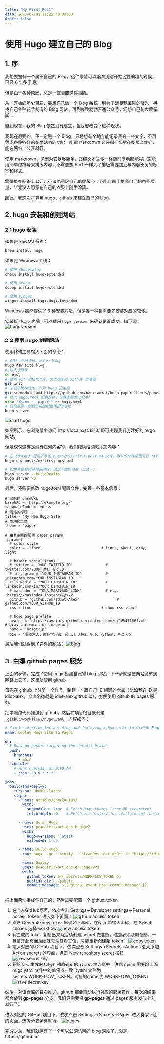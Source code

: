 ```yaml
---
title: "My First Post"
date: 2023-07-01T11:25:40+08:00
draft: false
---
```


# 使用 Hugo 建立自己的 Blog 

## 1. 序
我想要拥有一个属于自己的 Blog，这件事情可以追溯到刚开始接触编程的时候，已经 6 年多了吧。

但是由于各种原因，总是一直搁置这件事情。

从一开始的年少轻狂，妄想自己做一个 Blog 系统；到为了满足我挑剔的眼光，寻找自己各种花里胡哨的 Blog 网站；再到兴致勃勃开通公众号，幻想自己能大展拳脚.....

直到现在，我的 Blog 依然没有建立，但我想改变下这种现状。

我现在想要的，不一定是一个 Blog，只是想有个地方能记录我的一些文字，不再苛求各种各样的花里胡哨的功能，能把 markdown 文件原样显示在网页上就好，能在网络上公开就行。

使用 markdown，是因为它足够简单，跟纯文本文件一样随时随地都能写，又能用简单的符号来排版内容，不需要想 html 一样为了排版需要加上与内容无关的标签和样式。

需要能在网络上公开，不仅能满足自己的虚荣心；还能有助于提高自己的内容质量，毕竟没人愿意在自己的衣服上随手涂鸦。

因此，我这次打算用 hugo、github 来建立自己的 blog。

## 2. hugo 安装和创建网站

### 2.1 hugo 安装
如果是 MacOS 系统：
```bash
brew install hugo
```

如果是 Windows 系统：
```bash
# 使用 Chocolatey
choco install hugo-extended

# 使用 Scoop
scoop install hugo-extended

# 使用 Winget
winget install Hugo.Hugo.Extended
```

Windows 虽然提供了 3 种安装方法，但是每一种都需要先安装对应的软件。

安装好 Hugo 之后，可以使用 `hugo version` 来确认是否成功，如下图：
![hugo version](https://raw.githubusercontent.com/Idiot-Alex/picgo-repo/main/storage/blog/202307031451932.png)

### 2.2 使用 hugo 创建网站
使用终端工具输入下面的命令：
```bash
# 创建一个新项目，命名为 blog
hugo new site blog
# 进入该目录
cd blog
# 使用 git 初始化仓库，为之后使用 github 做准备
git init
# 下载子模块仓库，作为 hugo 的主题
git submodule add https://github.com/nanxiaobei/hugo-paper themes/paper
# 修改 hugo.toml 配置文件，设置主题为 paper
echo "theme = 'paper'" >> hugo.toml
# 启动服务，然后访问控制台输出的地址
hugo server
```
![start hugo](https://raw.githubusercontent.com/Idiot-Alex/picgo-repo/main/storage/blog/202307031502594.png)

如图所示，在浏览器中访问 http://localhost:1313/ 即可出现我们创建好的 hugo 网站。

但是仅仅这样是没有任何内容的，我们继续给网站添加内容：
```bash
# 在 content 目录下添加 posts/myf-first-post.md 文件，默认的文件里面会有 title、date、draft 等属性，重点是 draft 表示草稿，如果使用 hugo server 启动时不添加 -D 参数的话不会显示带有草稿属性的内容
hugo new posts/my-first-post.md

# 如果需要看到草稿的内容，试试下面的命令（二选一）
hugo server --buildDrafts
hugo server -D
```

最后，还需要修改 hugo.toml 配置文件，完善一些基本信息：
```
# 网站的 baseURL
baseURL = 'http://example.org/'
languageCode = 'en-us'
# 网站的标题
title = 'My New Hugo Site'
# 使用的主题
theme = 'paper'

# 相关主题的配置 paper params
[params]
  # color style
  color = 'linen'                           # linen, wheat, gray, light

  # header social icons
  # twitter = 'YOUR_TWITTER_ID'               # twitter.com/YOUR_TWITTER_ID
  # instagram = 'YOUR_INSTAGRAM_ID'           # instagram.com/YOUR_INSTAGRAM_ID
  # linkedin = 'YOUR_LINKEDIN_ID'             # linkedin.com/in/YOUR_LINKEDIN_ID
  # mastodon = 'YOUR_MASTODON_LINK'           # e.g. 'https://mastodon.instance/@xxx'
  github = 'github.com/Idiot-Alex'                 # github.com/YOUR_GITHUB_ID
  rss = true                                # show rss icon

  # home page profile
  avatar = 'https://avatars.githubusercontent.com/u/16541166?v=4'                 # gravatar email or image url
  name = 'Hotstrip'
  bio = '现技术人，终身学习者。会点儿 Java、Vue、Python，喜欢 Go'
```
最后我们就得到了这样的网站：
![blog](https://raw.githubusercontent.com/Idiot-Alex/picgo-repo/main/storage/blog/202307031519118.png)

## 3. 白嫖 github pages 服务
上面的步骤，完成了使用 hugo 搭建自己的 blog 网站，下一步就是把网站发布到网络上去了，这里就使用 github。

首先在 github 上注册一个账号，新建一个跟自己 ID 相同的仓库（比如我的 ID 是 idiot-alex，仓库名称就是 idiot-alex.github.io），方便使用 github 的 pages 服务。

把本地的代码推送到 github，然后在项目根目录创建 `.github/workflows/hugo.yaml`，内容如下：
```yaml
# Sample workflow for building and deploying a Hugo site to GitHub Pages
name: Deploy Hugo site to Pages

on:
  # Runs on pushes targeting the default branch
  push:
    branches:
      - main
  schedule:
    # Runs everyday at 8:00 AM
    - cron: "0 8 * * *"

jobs:
  build-and-deploy:
    runs-on: ubuntu-latest
    steps:
      - uses: actions/checkout@v3
        with:
          submodules: true  # Fetch Hugo themes (true OR recursive)
          fetch-depth: 0    # Fetch all history for .GitInfo and .Lastmod

      - name: Setup Hugo
        uses: peaceiris/actions-hugo@v2
        with:
          hugo-version: 'latest'
          extended: true

      - name: Build Hugo
        run: hugo --gc --minify  --cleanDestinationDir -b "https://idiot-alex.github.io/" -e "production"

      - name: Deploy
        uses: peaceiris/actions-gh-pages@v3
        with:
          github_token: ${{ secrets.WORKFLOW_TOKEN }}
          publish_dir: ./public
          commit_message: ${{ github.event.head_commit.message }}
          
```

把上面网址换成你自己的，然后需要配置一个 github_token：
1. 在个人GitHub页面，依次点击 Settings->Developer settings->Personal access tokens 进入如下页面：
![github access token](https://raw.githubusercontent.com/Idiot-Alex/picgo-repo/main/storage/blog/202307031531055.png)
2. 点击 Generate new token 出现如下界面，在Note中输入名称，在 Select scopes 选择 workflow
![new access token](https://raw.githubusercontent.com/Idiot-Alex/picgo-repo/main/storage/blog/202307031532684.png)
3. 将生成的 token 复制出来为后续创建 secret 做准备，注意必须及时复制，一旦离开此页面后续就无法查看其值，只能重新创建新 token：
![copy token](https://raw.githubusercontent.com/Idiot-Alex/picgo-repo/main/storage/blog/202307031533926.png)
4. 进入对应的 GitHub 项目下，依次点击 Settings->Secrets->Actions 进入添加 Action secrets 的界面，点击 New repository secret 按钮
![new secret key](https://raw.githubusercontent.com/Idiot-Alex/picgo-repo/main/storage/blog/202307031535618.png)
5. 将第 3 步生成的 token 粘贴到新的 secret 输入框中，注意 name 需要跟上面 hugo.yaml 文件中的值保持一致（yaml 文件为 secrets.WORKFLOW_TOKEN，对应的name 为 WORKFLOW_TOKEN）
![save secret key](https://raw.githubusercontent.com/Idiot-Alex/picgo-repo/main/storage/blog/202307031540417.png)

然后，对该仓库的每次推送，github 都会自动执行对应的部署操作，每次的结果都会放到 **gp-pages** 分支。我们只需要把  **gp-pages** 通过 pages 服务发布出去就行了。

进入对应的 GitHub 项目下，依次点击 Settings->Secrets->Pages 进入类似下面的页面，选择分支保存就行。
![pages](https://raw.githubusercontent.com/Idiot-Alex/picgo-repo/main/storage/blog/202307031546971.png)

完成之后，我们就拥有了一个可以公网访问的 blog 网站了，就是 https://<Github ID>.github.io
